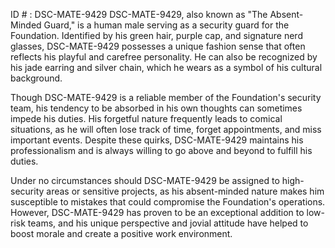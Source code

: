 ID # : DSC-MATE-9429
DSC-MATE-9429, also known as "The Absent-Minded Guard," is a human male serving as a security guard for the Foundation. Identified by his green hair, purple cap, and signature nerd glasses, DSC-MATE-9429 possesses a unique fashion sense that often reflects his playful and carefree personality. He can also be recognized by his jade earring and silver chain, which he wears as a symbol of his cultural background.

Though DSC-MATE-9429 is a reliable member of the Foundation's security team, his tendency to be absorbed in his own thoughts can sometimes impede his duties. His forgetful nature frequently leads to comical situations, as he will often lose track of time, forget appointments, and miss important events. Despite these quirks, DSC-MATE-9429 maintains his professionalism and is always willing to go above and beyond to fulfill his duties.

Under no circumstances should DSC-MATE-9429 be assigned to high-security areas or sensitive projects, as his absent-minded nature makes him susceptible to mistakes that could compromise the Foundation's operations. However, DSC-MATE-9429 has proven to be an exceptional addition to low-risk teams, and his unique perspective and jovial attitude have helped to boost morale and create a positive work environment.